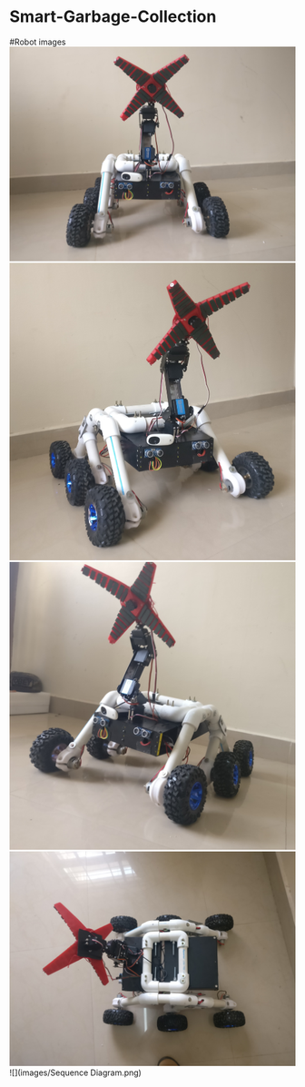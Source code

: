 # Smart-Garbage-Collection

#Robot images
![](images/robotfront.jpg)
![](images/robot2.jpg)
![](images/robot3.jpg)
![](images/robot4.jpg)
![](images/Sequence Diagram.png)
